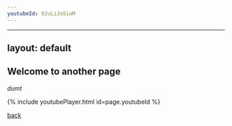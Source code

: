 ```yaml
---
youtubeId: 9JuLiJo5ioM
---
```


---
layout: default
---

## Welcome to another page

_dumt_

{% include youtubePlayer.html id=page.youtubeId %}

[back](./)
